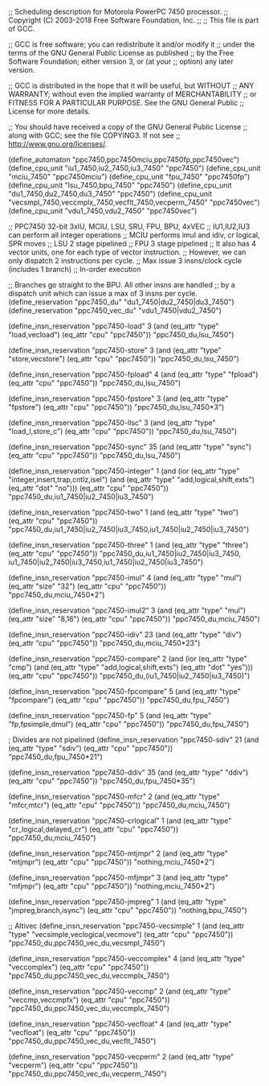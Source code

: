 ;; Scheduling description for Motorola PowerPC 7450 processor.
;;   Copyright (C) 2003-2018 Free Software Foundation, Inc.
;;
;; This file is part of GCC.

;; GCC is free software; you can redistribute it and/or modify it
;; under the terms of the GNU General Public License as published
;; by the Free Software Foundation; either version 3, or (at your
;; option) any later version.

;; GCC is distributed in the hope that it will be useful, but WITHOUT
;; ANY WARRANTY; without even the implied warranty of MERCHANTABILITY
;; or FITNESS FOR A PARTICULAR PURPOSE.  See the GNU General Public
;; License for more details.

;; You should have received a copy of the GNU General Public License
;; along with GCC; see the file COPYING3.  If not see
;; <http://www.gnu.org/licenses/>.

(define_automaton "ppc7450,ppc7450mciu,ppc7450fp,ppc7450vec")
(define_cpu_unit "iu1_7450,iu2_7450,iu3_7450" "ppc7450")
(define_cpu_unit "mciu_7450" "ppc7450mciu")
(define_cpu_unit "fpu_7450" "ppc7450fp")
(define_cpu_unit "lsu_7450,bpu_7450" "ppc7450")
(define_cpu_unit "du1_7450,du2_7450,du3_7450" "ppc7450")
(define_cpu_unit "vecsmpl_7450,veccmplx_7450,vecflt_7450,vecperm_7450" "ppc7450vec")
(define_cpu_unit "vdu1_7450,vdu2_7450" "ppc7450vec")


;; PPC7450  32-bit 3xIU, MCIU, LSU, SRU, FPU, BPU, 4xVEC
;; IU1,IU2,IU3 can perform all integer operations
;; MCIU performs imul and idiv, cr logical, SPR moves
;; LSU 2 stage pipelined
;; FPU 3 stage pipelined
;; It also has 4 vector units, one for each type of vector instruction.
;; However, we can only dispatch 2 instructions per cycle. 
;; Max issue 3 insns/clock cycle (includes 1 branch)
;; In-order execution

;; Branches go straight to the BPU.  All other insns are handled
;; by a dispatch unit which can issue a max of 3 insns per cycle.
(define_reservation "ppc7450_du" "du1_7450|du2_7450|du3_7450")
(define_reservation "ppc7450_vec_du" "vdu1_7450|vdu2_7450")

(define_insn_reservation "ppc7450-load" 3
  (and (eq_attr "type" "load,vecload")
       (eq_attr "cpu" "ppc7450"))
  "ppc7450_du,lsu_7450")

(define_insn_reservation "ppc7450-store" 3
  (and (eq_attr "type" "store,vecstore")
       (eq_attr "cpu" "ppc7450"))
  "ppc7450_du,lsu_7450")

(define_insn_reservation "ppc7450-fpload" 4
  (and (eq_attr "type" "fpload")
       (eq_attr "cpu" "ppc7450"))
  "ppc7450_du,lsu_7450")

(define_insn_reservation "ppc7450-fpstore" 3
  (and (eq_attr "type" "fpstore")
       (eq_attr "cpu" "ppc7450"))
  "ppc7450_du,lsu_7450*3")

(define_insn_reservation "ppc7450-llsc" 3
  (and (eq_attr "type" "load_l,store_c")
       (eq_attr "cpu" "ppc7450"))
  "ppc7450_du,lsu_7450")

(define_insn_reservation "ppc7450-sync" 35
  (and (eq_attr "type" "sync")
       (eq_attr "cpu" "ppc7450"))
  "ppc7450_du,lsu_7450")

(define_insn_reservation "ppc7450-integer" 1
  (and (ior (eq_attr "type" "integer,insert,trap,cntlz,isel")
	    (and (eq_attr "type" "add,logical,shift,exts")
		 (eq_attr "dot" "no")))
       (eq_attr "cpu" "ppc7450"))
  "ppc7450_du,iu1_7450|iu2_7450|iu3_7450")

(define_insn_reservation "ppc7450-two" 1
  (and (eq_attr "type" "two")
       (eq_attr "cpu" "ppc7450"))
  "ppc7450_du,iu1_7450|iu2_7450|iu3_7450,iu1_7450|iu2_7450|iu3_7450")

(define_insn_reservation "ppc7450-three" 1
  (and (eq_attr "type" "three")
       (eq_attr "cpu" "ppc7450"))
  "ppc7450_du,iu1_7450|iu2_7450|iu3_7450,\
   iu1_7450|iu2_7450|iu3_7450,iu1_7450|iu2_7450|iu3_7450")

(define_insn_reservation "ppc7450-imul" 4
  (and (eq_attr "type" "mul")
       (eq_attr "size" "32")
       (eq_attr "cpu" "ppc7450"))
  "ppc7450_du,mciu_7450*2")

(define_insn_reservation "ppc7450-imul2" 3
  (and (eq_attr "type" "mul")
       (eq_attr "size" "8,16")
       (eq_attr "cpu" "ppc7450"))
  "ppc7450_du,mciu_7450")

(define_insn_reservation "ppc7450-idiv" 23
  (and (eq_attr "type" "div")
       (eq_attr "cpu" "ppc7450"))
  "ppc7450_du,mciu_7450*23")

(define_insn_reservation "ppc7450-compare" 2
  (and (ior (eq_attr "type" "cmp")
	    (and (eq_attr "type" "add,logical,shift,exts")
		 (eq_attr "dot" "yes")))
       (eq_attr "cpu" "ppc7450"))
  "ppc7450_du,(iu1_7450|iu2_7450|iu3_7450)")

(define_insn_reservation "ppc7450-fpcompare" 5
  (and (eq_attr "type" "fpcompare")
       (eq_attr "cpu" "ppc7450"))
  "ppc7450_du,fpu_7450")

(define_insn_reservation "ppc7450-fp" 5
  (and (eq_attr "type" "fp,fpsimple,dmul")
       (eq_attr "cpu" "ppc7450"))
  "ppc7450_du,fpu_7450")

; Divides are not pipelined
(define_insn_reservation "ppc7450-sdiv" 21
  (and (eq_attr "type" "sdiv")
       (eq_attr "cpu" "ppc7450"))
  "ppc7450_du,fpu_7450*21")

(define_insn_reservation "ppc7450-ddiv" 35
  (and (eq_attr "type" "ddiv")
       (eq_attr "cpu" "ppc7450"))
  "ppc7450_du,fpu_7450*35")

(define_insn_reservation "ppc7450-mfcr" 2
  (and (eq_attr "type" "mfcr,mtcr")
       (eq_attr "cpu" "ppc7450"))
  "ppc7450_du,mciu_7450")

(define_insn_reservation "ppc7450-crlogical" 1
  (and (eq_attr "type" "cr_logical,delayed_cr")
       (eq_attr "cpu" "ppc7450"))
  "ppc7450_du,mciu_7450")

(define_insn_reservation "ppc7450-mtjmpr" 2
  (and (eq_attr "type" "mtjmpr")
       (eq_attr "cpu" "ppc7450"))
  "nothing,mciu_7450*2")

(define_insn_reservation "ppc7450-mfjmpr" 3
  (and (eq_attr "type" "mfjmpr")
       (eq_attr "cpu" "ppc7450"))
  "nothing,mciu_7450*2")

(define_insn_reservation "ppc7450-jmpreg" 1
  (and (eq_attr "type" "jmpreg,branch,isync")
       (eq_attr "cpu" "ppc7450"))
  "nothing,bpu_7450")

;; Altivec
(define_insn_reservation "ppc7450-vecsimple" 1
  (and (eq_attr "type" "vecsimple,veclogical,vecmove")
       (eq_attr "cpu" "ppc7450"))
  "ppc7450_du,ppc7450_vec_du,vecsmpl_7450")

(define_insn_reservation "ppc7450-veccomplex" 4
  (and (eq_attr "type" "veccomplex")
       (eq_attr "cpu" "ppc7450"))
  "ppc7450_du,ppc7450_vec_du,veccmplx_7450")

(define_insn_reservation "ppc7450-veccmp" 2
  (and (eq_attr "type" "veccmp,veccmpfx")
       (eq_attr "cpu" "ppc7450"))
  "ppc7450_du,ppc7450_vec_du,veccmplx_7450")

(define_insn_reservation "ppc7450-vecfloat" 4
  (and (eq_attr "type" "vecfloat")
       (eq_attr "cpu" "ppc7450"))
  "ppc7450_du,ppc7450_vec_du,vecflt_7450")

(define_insn_reservation "ppc7450-vecperm" 2
  (and (eq_attr "type" "vecperm")
       (eq_attr "cpu" "ppc7450"))
  "ppc7450_du,ppc7450_vec_du,vecperm_7450")

